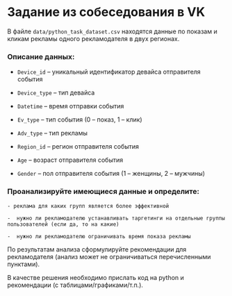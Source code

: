 # Задание из собеседования в VK

В файле `data/python_task_dataset.csv` находятся данные по показам и кликам рекламы одного рекламодателя в двух регионах.

### Описание данных:

- `Device_id` – уникальный идентификатор девайса отправителя события

- `Device_type` – тип девайса

- `Datetime` – время отправки события

- `Ev_type` – тип события (0 – показ, 1 – клик)

- `Adv_type` – тип рекламы

- `Region_id` – регион отправителя события

- `Age` – возраст отправителя события

- `Gender` – пол отправителя события (1 – женщины, 2 – мужчины)

### Проанализируйте имеющиеся данные и определите:

	- реклама для каких групп является более эффективной

	-  нужно ли рекламодателю устанавливать таргетинги на отдельные группы пользователей (если да, то на какие)

	-  нужно ли рекламодателю ограничивать время показа рекламы

По результатам анализа сформулируйте рекомендации для рекламодателя (анализ может не ограничиваться перечисленными пунктами).

В качестве решения необходимо прислать код на python и рекомендации (с таблицами/графиками/т.п.).